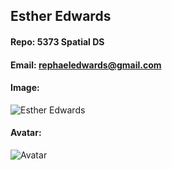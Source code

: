 ## Esther Edwards
#### Repo: 5373 Spatial DS
#### Email: rephaeledwards@gmail.com
#### Image:
![Esther Edwards](https://lh3.googleusercontent.com/6Jgu-pBdKEkkJBL2FaCuYyEBwwklZXaJHHWwEARvCg-HmV-aLoxthoC4cBZrYGS3h_xUVDe3LqaMVYAQWDXkfEmYk1NnAwqkBxeLGJzH3JumOSFOo8lk46CwAZphvMzgVuHZmyoCmZ8FoZpxV8FdOPW6EOPHwjZ-hu0fbUHxNobau8KKOQmgDTxNS70sDG_hv-zykxfa0xqnyb7ZrTvUr1UI8iuNJdNfbUrh0D-NsqZvr7FQ4i9tgzgH4Y9dU8Ba36F3G3sFFIYAlAoBtvtujuUJ1DPfR0KhqvO7FKgkHW8OaGvzwkSlbXFtH2m3_-1HLMP9LP4gJstgXBkKnsVRi5hIZykO7gZ6ObQdRL3tfTdvbwX0uStMMhsbq1uYH1qvYBN8AuXDr0z6dE2NzmnoNANp0ZCVx_HYDOGMVXWyL_BBRsXyQflAr5n1eNk-uHkRJXrSM1z2mlpVxPx7Gw5My7k4xrB6eoHhHwY5P573e_HQPc56kjJ0ZlP87xuKId9IM2_ZxCXjdd5TbmG_ly1hmXzmKdyowJtOx-8sVb06XslbwdLF_Gp9f0NukW0fNM1SYR0lWFMf7ILXmjp_A4vjl8dhP3c6x9VFH4sRvbpoykW_1EiS_Zjioo_IDTbeJK6LfCoFMOErV1ZK7cDHwtJNHENQ2_u_O9m1Mn9lyMYaFNuWcmkexpUVvzF5K8yvlQ=w313-h369-no?authuser=0)
#### Avatar:
![Avatar](https://photos.google.com/photo/AF1QipPaprPuHtb9xnN1MWT4udjJixXlXAQnS6fkoDOB)
